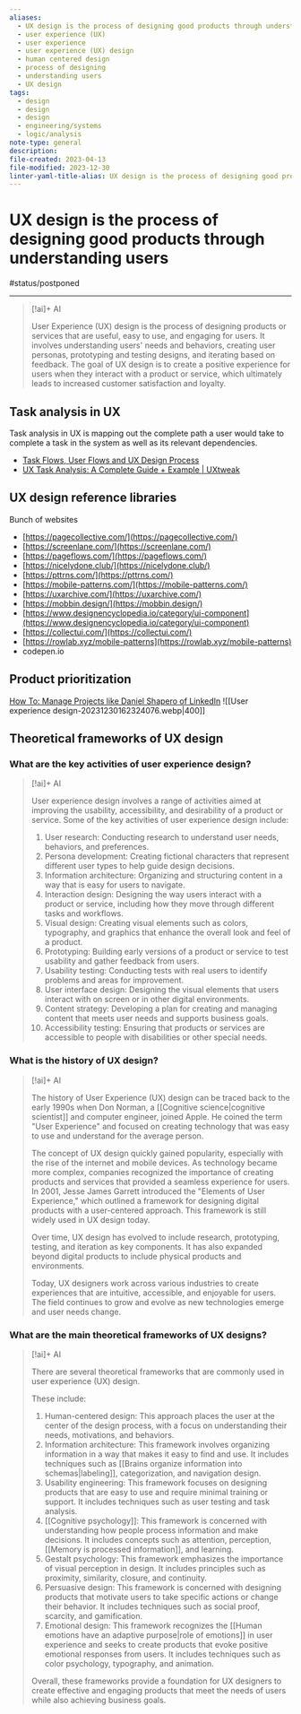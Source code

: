 ```yaml
---
aliases:
  - UX design is the process of designing good products through understanding users
  - user experience (UX)
  - user experience
  - user experience (UX) design
  - human centered design
  - process of designing
  - understanding users
  - UX design
tags:
  - design
  - design
  - design
  - engineering/systems
  - logic/analysis
note-type: general
description: 
file-created: 2023-04-13
file-modified: 2023-12-30
linter-yaml-title-alias: UX design is the process of designing good products through understanding users
---
```


# UX design is the process of designing good products through understanding users

#status/postponed

---

> [!ai]+ AI
>
> User Experience (UX) design is the process of designing products or services that are useful, easy to use, and engaging for users. It involves understanding users' needs and behaviors, creating user personas, prototyping and testing designs, and iterating based on feedback. The goal of UX design is to create a positive experience for users when they interact with a product or service, which ultimately leads to increased customer satisfaction and loyalty.

## Task analysis in UX

Task analysis in UX is mapping out the complete path a user would take to complete a task in the system as well as its relevant dependencies.

- [Task Flows, User Flows and UX Design Process](https://uxportfolio.cc/ux-terms/task-flow/)
- [UX Task Analysis: A Complete Guide + Example | UXtweak](https://blog.uxtweak.com/ux-task-analysis/#h-ux-task-analysis-example)

## UX design reference libraries

Bunch of websites 

- [https://pagecollective.com/](https://pagecollective.com/)
- [https://screenlane.com/](https://screenlane.com/)
- [https://pageflows.com/](https://pageflows.com/)
- [https://nicelydone.club/](https://nicelydone.club/)
- [https://pttrns.com/](https://pttrns.com/)
- [https://mobile-patterns.com/](https://mobile-patterns.com/)
- [https://uxarchive.com/](https://uxarchive.com/)
- [https://mobbin.design/](https://mobbin.design/)
- [https://www.designencyclopedia.io/category/ui-component](https://www.designencyclopedia.io/category/ui-component)
- [https://collectui.com/](https://collectui.com/)
- [https://rowlab.xyz/mobile-patterns](https://rowlab.xyz/mobile-patterns)
- codepen.io

## Product prioritization

[How To: Manage Projects like Daniel Shapero of LinkedIn](https://appfluence.com/productivity/how-to-manage-projects-like-daniel-shapero-of-linkedin/)
![[User experience design-20231230162324076.webp|400]]


## Theoretical frameworks of UX design

### What are the key activities of user experience design?

> [!ai]+ AI
>
> User experience design involves a range of activities aimed at improving the usability, accessibility, and desirability of a product or service. Some of the key activities of user experience design include:
> 1. User research: Conducting research to understand user needs, behaviors, and preferences.
> 2. Persona development: Creating fictional characters that represent different user types to help guide design decisions.
> 3. Information architecture: Organizing and structuring content in a way that is easy for users to navigate.
> 4. Interaction design: Designing the way users interact with a product or service, including how they move through different tasks and workflows.
> 5. Visual design: Creating visual elements such as colors, typography, and graphics that enhance the overall look and feel of a product.
> 6. Prototyping: Building early versions of a product or service to test usability and gather feedback from users.
> 7. Usability testing: Conducting tests with real users to identify problems and areas for improvement.
> 8. User interface design: Designing the visual elements that users interact with on screen or in other digital environments.
> 9. Content strategy: Developing a plan for creating and managing content that meets user needs and supports business goals.
> 10. Accessibility testing: Ensuring that products or services are accessible to people with disabilities or other special needs.

### What is the history of UX design?

> [!ai]+ AI
>
> The history of User Experience (UX) design can be traced back to the early 1990s when Don Norman, a [[Cognitive science|cognitive scientist]] and computer engineer, joined Apple. He coined the term "User Experience" and focused on creating technology that was easy to use and understand for the average person.
>
> The concept of UX design quickly gained popularity, especially with the rise of the internet and mobile devices. As technology became more complex, companies recognized the importance of creating products and services that provided a seamless experience for users.
> In 2001, Jesse James Garrett introduced the "Elements of User Experience," which outlined a framework for designing digital products with a user-centered approach. This framework is still widely used in UX design today.
>
> Over time, UX design has evolved to include research, prototyping, testing, and iteration as key components. It has also expanded beyond digital products to include physical products and environments.
>
> Today, UX designers work across various industries to create experiences that are intuitive, accessible, and enjoyable for users. The field continues to grow and evolve as new technologies emerge and user needs change.

### What are the main theoretical frameworks of UX designs?

> [!ai]+ AI
>
> There are several theoretical frameworks that are commonly used in user experience (UX) design.
>
> These include:
>
> 1. Human-centered design: This approach places the user at the center of the design process, with a focus on understanding their needs, motivations, and behaviors.
> 2. Information architecture: This framework involves organizing information in a way that makes it easy to find and use. It includes techniques such as [[Brains organize information into schemas|labeling]], categorization, and navigation design.
> 3. Usability engineering: This framework focuses on designing products that are easy to use and require minimal training or support. It includes techniques such as user testing and task analysis.
> 4. [[Cognitive psychology]]: This framework is concerned with understanding how people process information and make decisions. It includes concepts such as attention, perception, [[Memory is processed information]], and learning.
> 5. Gestalt psychology: This framework emphasizes the importance of visual perception in design. It includes principles such as proximity, similarity, closure, and continuity.
> 6. Persuasive design: This framework is concerned with designing products that motivate users to take specific actions or change their behavior. It includes techniques such as social proof, scarcity, and gamification.
> 7. Emotional design: This framework recognizes the [[Human emotions have an adaptive purpose|role of emotions]] in user experience and seeks to create products that evoke positive emotional responses from users. It includes techniques such as color psychology, typography, and animation.
>
> Overall, these frameworks provide a foundation for UX designers to create effective and engaging products that meet the needs of users while also achieving business goals.
